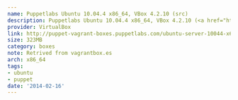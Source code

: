 ```yaml
---
name: Puppetlabs Ubuntu 10.04.4 x86_64, VBox 4.2.10 (src)
description: Puppetlabs Ubuntu 10.04.4 x86_64, VBox 4.2.10 (<a href="http://github.com/puppetlabs/puppet-vagrant-boxes">src</a>)
provider: VirtualBox
link: http://puppet-vagrant-boxes.puppetlabs.com/ubuntu-server-10044-x64-vbox4210.box
size: 323MB
category: boxes
note: Retrived from vagrantbox.es
arch: x86_64
tags:
- ubuntu
- puppet
date: '2014-02-16'
---
```

